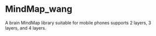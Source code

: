 # MindMap_wang
A brain MindMap library suitable for mobile phones supports 2 layers, 3 layers, and 4 layers. 


